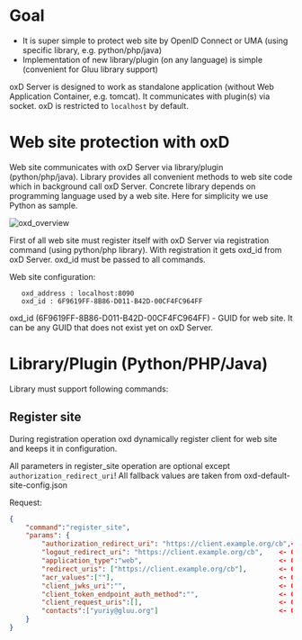 # Goal

- It is super simple to protect web site by OpenID Connect or UMA (using specific library, e.g. python/php/java)
- Implementation of new library/plugin (on any language) is simple (convenient for Gluu library support)

oxD Server is designed to work as standalone application (without Web Application Container, e.g. tomcat). It communicates with plugin(s) via socket. oxD is restricted to `localhost` by default.

# Web site protection with oxD

Web site communicates with oxD Server via library/plugin (python/php/java). Library provides all convenient methods to web site code which in background call oxD Server. Concrete library depends on programming language used by a web site. Here for simplicity we use Python as sample.

![oxd_overview](https://raw.githubusercontent.com/GluuFederation/docs-oxd/master/sources/img/oxd-rp.png)

First of all web site must register itself with oxD Server via registration command (using python/php library). With registration it gets oxd_id from oxD Server. oxd_id must be passed to all commands.

Web site configuration:
```
   oxd_address : localhost:8090
   oxd_id : 6F9619FF-8B86-D011-B42D-00CF4FC964FF
```
oxd_id (6F9619FF-8B86-D011-B42D-00CF4FC964FF) - GUID for web site. It can be any GUID that does not exist yet on oxD Server.

# Library/Plugin (Python/PHP/Java)

Library must support following commands:

## Register site

During registration operation oxd dynamically register client for web site and keeps it in configuration.

All parameters in register_site operation are optional except `authorization_redirect_uri`! All fallback values are taken from oxd-default-site-config.json

Request:

```json
{
    "command":"register_site",
    "params": {
        "authorization_redirect_uri": "https://client.example.org/cb",<- REQUIRED public address of the site
        "logout_redirect_uri": "https://client.example.org/cb",    <- OPTIONAL public address of the site
        "application_type":"web",                                  <- OPTIONAL, default web (can be "native")
        "redirect_uris": ["https://client.example.org/cb"],        <- OPTIONAL
        "acr_values":[""],                                         <- OPTIONAL
        "client_jwks_uri":"",                                      <- OPTIONAL
        "client_token_endpoint_auth_method":"",                    <- OPTIONAL
        "client_request_uris":[],                                  <- OPTIONAL
        "contacts":["yuriy@gluu.org"]                              <- OPTIONAL
    }
}
```